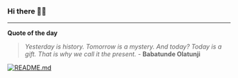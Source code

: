 ### Hi there 👋🏻


---

**Quote of the day**

> *Yesterday is history. Tomorrow is a mystery. And today? Today is a gift. That is why we call it the present.* - **Babatunde Olatunji** 

[![README.md](https://github.com/marcolovazzano/marcolovazzano/actions/workflows/readme.yml/badge.svg?branch=main)](https://github.com/marcolovazzano/marcolovazzano/actions/workflows/readme.yml)
